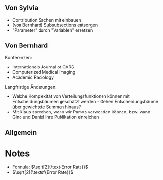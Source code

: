 ## Von Sylvia

- Contribution Sachen mit einbauen
- (von Bernhard) Subsubsections entsorgen
- "Parameter" durch "Variablen" ersetzen

## Von Bernhard
Konferenzen:

- Internationals Journal of CARS
- Computerized Medical Imaging
- Academic Radiology

Langfristige Änderungen:

- Welche Komplexität von Verteilungsfunktionen können mit Entscheidungsbäumen geschätzt werden - Gehen Entscheidungsbäume über gewichtete Summen hinaus?
- Mit Klaus sprechen, wann wir Parsos verwenden können, bzw. wann Gino und Daniel ihre Publikation einreichen

## Allgemein

# Notes
- Formula: $\sqrt[2]{\text{Error Rate}}$
- $\sqrt[2]{\textsf{Error Rate}}$